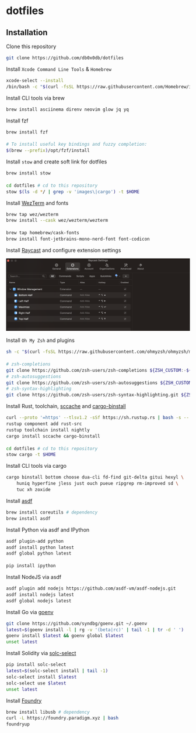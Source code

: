 # dotfiles
## Installation
Clone this repository
```bash
git clone https://github.com/db0x0db/dotfiles
```

Install `Xcode Command Line Tools` & `Homebrew`
```bash
xcode-select --install
/bin/bash -c "$(curl -fsSL https://raw.githubusercontent.com/Homebrew/install/HEAD/install.sh)"
```

Install CLI tools via brew
```bash
brew install asciinema direnv neovim glow jq yq
```

Install fzf
```bash
brew install fzf

# To install useful key bindings and fuzzy completion:
$(brew --prefix)/opt/fzf/install
```

Install `stow` and create soft link for dotfiles
```bash
brew install stow

cd dotfiles # cd to this repository
stow $(ls -d */ | grep -v 'images\|cargo') -t $HOME
```

Install [WezTerm](https://wezfurlong.org/wezterm/) and fonts
```bash
brew tap wez/wezterm
brew install --cask wez/wezterm/wezterm

brew tap homebrew/cask-fonts
brew install font-jetbrains-mono-nerd-font font-codicon
```

Install [Raycast](https://www.raycast.com/) and configure extension settings

![](images/raycast-extension-setting.png)

Install `Oh My Zsh` and plugins
```bash
sh -c "$(curl -fsSL https://raw.githubusercontent.com/ohmyzsh/ohmyzsh/master/tools/install.sh)"

# zsh-completions
git clone https://github.com/zsh-users/zsh-completions ${ZSH_CUSTOM:-${ZSH:-~/.oh-my-zsh}/custom}/plugins/zsh-completions
# zsh-autosuggestions
git clone https://github.com/zsh-users/zsh-autosuggestions ${ZSH_CUSTOM:-~/.oh-my-zsh/custom}/plugins/zsh-autosuggestions
# zsh-syntax-highlighting
git clone https://github.com/zsh-users/zsh-syntax-highlighting.git ${ZSH_CUSTOM:-~/.oh-my-zsh/custom}/plugins/zsh-syntax-highlighting
```

Install Rust, toolchain, [sccache](https://github.com/mozilla/sccache) and [cargo-binstall](https://github.com/cargo-bins/cargo-binstall)
```bash
curl --proto '=https' --tlsv1.2 -sSf https://sh.rustup.rs | bash -s -- --verbose -y --no-modify-path
rustup component add rust-src
rustup toolchain install nightly
cargo install sccache cargo-binstall

cd dotfiles # cd to this repository
stow cargo -t $HOME
```

Install CLI tools via cargo
```bash
cargo binstall bottom choose dua-cli fd-find git-delta gitui hexyl \
    huniq hyperfine jless just ouch pueue ripgrep rm-improved sd \
    tuc xh zoxide
```

Install [asdf](https://asdf-vm.com/)
```bash
brew install coreutils # dependency
brew install asdf
```

Install Python via asdf and IPython
```bash
asdf plugin-add python
asdf install python latest
asdf global python latest

pip install ipython
```

Install NodeJS via asdf
```bash
asdf plugin add nodejs https://github.com/asdf-vm/asdf-nodejs.git
asdf install nodejs latest
asdf global nodejs latest
```

Install Go via [goenv](https://github.com/syndbg/goenv)
```bash
git clone https://github.com/syndbg/goenv.git ~/.goenv
latest=$(goenv install -l | rg -v '(beta|rc)' | tail -1 | tr -d ' ')
goenv install $latest && goenv global $latest
unset latest
```

Install Solidity via [solc-select](https://github.com/crytic/solc-select)
```bash
pip install solc-select
latest=$(solc-select install | tail -1)
solc-select install $latest
solc-select use $latest
unset latest
```

Install [Foundry](https://github.com/foundry-rs/foundry)
```bash
brew install libusb # dependency
curl -L https://foundry.paradigm.xyz | bash
foundryup
```
